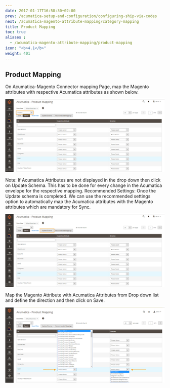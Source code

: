 ```yaml
---
date: 2017-01-17T16:58:30+02:00
prev: /acumatica-setup-and-configuration/configuring-ship-via-codes
next: /acumatica-magento-attribute-mapping/category-mapping
title: Product Mapping
toc: true
aliases :
  - /acumatica-magento-attribute-mapping/product-mapping
icon: "<b>4.1</b>"
weight: 401
---
```


## Product Mapping

<p>On Acumatica-Magento Connector mapping Page, map the Magento attributes with respective Acumatica attributes as shown below.</p>

![product-mapping](images/product-mapping.png?classes=shadow)

<p>Note: If Acumatica Attributes are not displayed in the drop down then click on Update Schema. This has to be done for every change in the Acumatica envelope for the respective mapping.
Recommended Settings: Once the Update schema is completed.  We can use the recommended settings option to automatically map the Acumatica attributes with the Magento attributes which are mandatory for Sync.
</p>

![product-mapping](images/product-mapping-1.png?classes=shadow)

<p>Map the Magento Attribute with Acumatica Attributes from Drop down list and define the direction and then click on Save.</p>

![product-mapping](images/product-mapping-2.png?classes=shadow)
